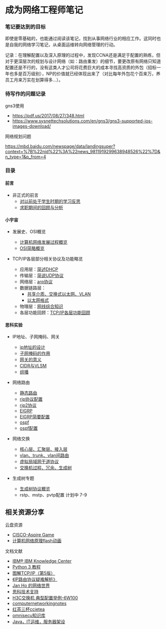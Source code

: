 # 成为网络工程师笔记

### 笔记要达到的目标

即使是零基础的，也能通过阅读该笔记，找到从事网络行业的相应工作。这同时也是自我的网络学习笔记，从桌面运维转向网络管理的行动。


记录：在理解配置以及深入原理的过程中，发现CCNA还是满足于配置的熟练，但对于更深层次的规划与设计网络（如：路由重发）的细节，要更改原有网络只知道配置还是不行的，没有这类人才公司将花费巨大的成本寻找高资质的外包（招标一年也多是百万级别），NP的价值就已经体现出来了（对比每年外包花个百来万，养员工月来万实在划算得多...）。


### 待写作的问题记录

gns3使用

* https://pdf.us/2017/08/27/348.html
* https://www.sysnettechsolutions.com/en/gns3/gns3-supported-ios-images-download/

网络规划问题

https://mbd.baidu.com/newspage/data/landingsuper?context=%7B%22nid%22%3A%22news_9811919299638948526%22%7D&n_type=1&p_from=4


### 目录

#### 前言

* 非正式的前言
  * [对以前处于学生时期的学习反思](my-study/对以前处于学生时期的学习反思.md)
  * [求职期间的回顾与分析](my-study/求职期间的回顾与分析.md)

#### 小宇宙

* 发展史、OSI概览
  * [计算机网络发展过程概览](history/计算机网络发展过程概览.md)
  * [OSI简略概览](osi-intro/OSI模型简略概览.md)
  
* TCP/IP各层部分相关协议及功能略览  
  * 应用层：[简述DHCP](L/L5/简述dhcp.md) 
  * 传输层：[简说UDP协议](L/L4/简说UDP协议.md) 
  * 网络层：[arp协议](L/L3/简说arp协议.md) 
  * 数据链路层：
    * [共享介质、交换式以太网、VLAN](L/L2/共享介质、交换式以太网、VLAN.md) 
    * [以太网格式](L/L2/以太网格式.md) 
  * 物理层：[网线综合知识](L/L1/网线综合知识.md)
  * 各层功能回顾：[TCP/IP各层功能回顾](L/TCP-IP各层功能回顾.md)
  
#### 思科实验  

* IP地址、子网掩码、网关
  * [ip地址的设计](ip-sm-gw/IP地址的设计.md)
  * [子网掩码的作用](ip-sm-gw/子网掩码的作用.md)
  * [网关的意义](ip-sm-gw/网关的意义.md)
  * [CIDR与VLSM](ip-sm-gw/CIDR与VLSM.md) 
  * [组播](supplement/组播.md) 
  
* 网络路由
  * [静态路由](sike-luyou/静态路由.md)
  * [rip协议配置](sike-luyou/rip协议配置.md)
  * [rip2协议](sike-luyou/rip2.md)
  * [EIGRP](sike-luyou/eigrp.md)
  * [EIGRP简要配置](sike-luyou/eigrp简要配置.md)
  * [ospf](sike-luyou/ospf.md)
  * [ospf配置](sike-luyou/ospf配置.md)

* 网络交换
  * [核心层、汇聚层、接入层](supplement/核心层、汇聚层、接入层.md)
  * [vlan、trunk、vlan间路由](sike-jiaohuan/vlan、trunk、vlan间路由.md)
  * [虚拟局域网干道协议](sike-jiaohuan/vtp.md)
  * [交换机过程、冗余、生成树](sike-jiaohuan/交换机过程、冗余、生成树.md)


* 生成树专题
  * [生成树协议概览](stp/生成树协议概览.md)
  * rstp、mstp、pvtp配置 计划中 7-9


## 相关资源分享

云盘资源

* [CISCO-Aspire Game](https://mega.nz/#!LTojASRT!rk5A3-m2Ep9ht6X_ukt1tWNkxgkQVeyEbmKgdKezH9g)
* [计算机网络原理flash动画](https://mega.nz/#!zaIVSQSJ!W6qoXLmTGy3LCJeoLMI1uEJGK6Yc0b-nvQy6p2ZBEQ4)

文档文献

 * [IBM® IBM Knowledge Center](https://www.ibm.com/support/knowledgecenter/zh/)
 * [Python 3 教程](https://www.runoob.com/python3/python3-tutorial.html)
 * [图解TCP/IP（第5版）](https://ccie.lol/knowledge-base/pdf-diagram-tcp-ip/)
 * [《IP路由协议疑难解析》](https://cread.jd.com/read/startRead.action?bookId=30383211&readType=1)
 * [Jan Ho 的网络世界](https://www.jannet.hk/zh-Hans/)
 * [思科技术支持](https://www.cisco.com/c/zh_cn/tech/index.html)
 * [H3C交换机 典型配置举例-6W100](http://www.h3c.com/cn/d_201312/807748_30005_0.htm)
 * [computernetworkingnotes](https://www.computernetworkingnotes.com/ccna-study-guide/ospf-neighbor-states-explained-with-example.html)
 * [红茶三杯ccietea](http://ccietea.com/)
 * [omnisecu知识库](http://www.omnisecu.com/cisco-certified-network-associate-ccna/what-is-ospf-metric-value-cost-and-ospf-default-cost-reference-bandwidth.php)
 * [Java，IT运维，服务器架设](http://www.davis-wiki.com/doku.php?id=Start)

<!--
继《这本书能让你连接互联网》又一新书，同时也是回归互联网之作，持续更新，等到较为完善之时，考虑docsify归纳成书，书名《？？？？》还没想好，《从零开始理解网络》？可能吧。。。-->

